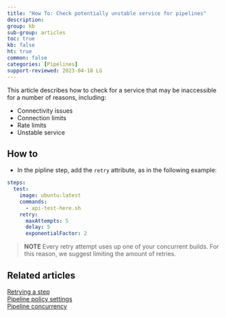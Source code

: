 ```yaml
---
title: "How To: Check potentially unstable service for pipelines"
description: 
group: kb
sub-group: articles
toc: true
kb: false
ht: true
common: false
categories: [Pipelines]
support-reviewed: 2023-04-18 LG
---
```


This article describes how to check for a service that may be inaccessible for a number of reasons, including:
* Connectivity issues
* Connection limits
* Rate limits
* Unstable service

## How to

* In the pipline step, add the `retry` attribute, as in the following example:

```yaml
steps:
  test:
    image: ubuntu:latest
    commands:
      - api-test-here.sh
    retry:
      maxAttempts: 5
      delay: 5
      exponentialFactor: 2
```  

>**NOTE**
Every retry attempt uses up one of your concurrent builds. For this reason, we suggest limiting the amount of retries.

## Related articles
[Retrying a step]({{site.baseurl}}/docs/pipelines/what-is-the-codefresh-yaml/#retrying-a-step)  
[Pipeline policy settings]({{site.baseurl}}/docs/pipelines/pipelines/#policies)  
[Pipeline concurrency]({{site.baseurl}}/docs/pipelines/pipelines/#pipeline-concurrency)   

